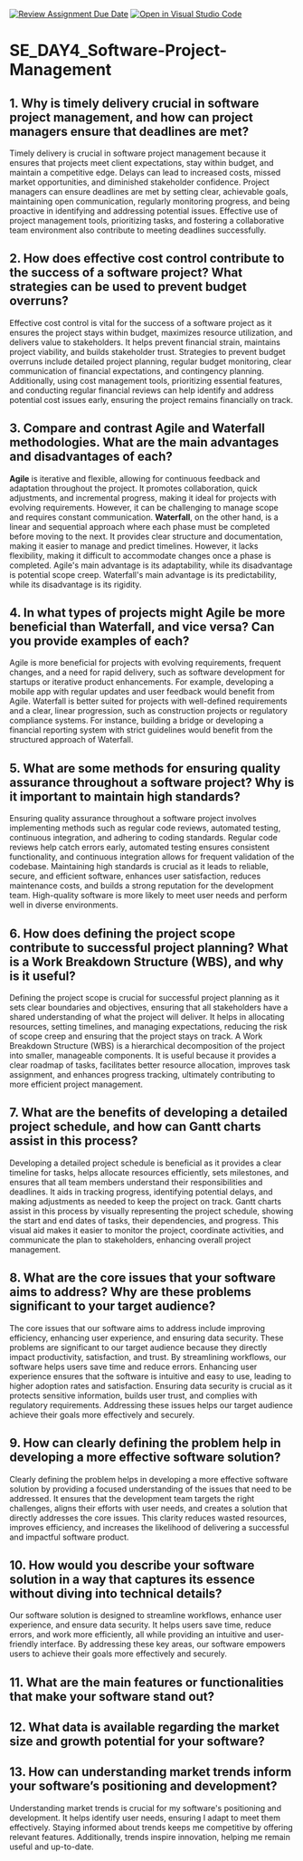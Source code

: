 [![Review Assignment Due Date](https://classroom.github.com/assets/deadline-readme-button-22041afd0340ce965d47ae6ef1cefeee28c7c493a6346c4f15d667ab976d596c.svg)](https://classroom.github.com/a/9pw6JKcu)
[![Open in Visual Studio Code](https://classroom.github.com/assets/open-in-vscode-2e0aaae1b6195c2367325f4f02e2d04e9abb55f0b24a779b69b11b9e10269abc.svg)](https://classroom.github.com/online_ide?assignment_repo_id=18482403&assignment_repo_type=AssignmentRepo)
# SE_DAY4_Software-Project-Management
## 1. Why is timely delivery crucial in software project management, and how can project managers ensure that deadlines are met?
Timely delivery is crucial in software project management because it ensures that projects meet client expectations, stay within budget, and maintain a competitive edge. Delays can lead to increased costs, missed market opportunities, and diminished stakeholder confidence. Project managers can ensure deadlines are met by setting clear, achievable goals, maintaining open communication, regularly monitoring progress, and being proactive in identifying and addressing potential issues. Effective use of project management tools, prioritizing tasks, and fostering a collaborative team environment also contribute to meeting deadlines successfully.
## 2. How does effective cost control contribute to the success of a software project? What strategies can be used to prevent budget overruns?
Effective cost control is vital for the success of a software project as it ensures the project stays within budget, maximizes resource utilization, and delivers value to stakeholders. It helps prevent financial strain, maintains project viability, and builds stakeholder trust. Strategies to prevent budget overruns include detailed project planning, regular budget monitoring, clear communication of financial expectations, and contingency planning. Additionally, using cost management tools, prioritizing essential features, and conducting regular financial reviews can help identify and address potential cost issues early, ensuring the project remains financially on track.
## 3. Compare and contrast Agile and Waterfall methodologies. What are the main advantages and disadvantages of each?
**Agile** is iterative and flexible, allowing for continuous feedback and adaptation throughout the project. It promotes collaboration, quick adjustments, and incremental progress, making it ideal for projects with evolving requirements. However, it can be challenging to manage scope and requires constant communication. **Waterfall**, on the other hand, is a linear and sequential approach where each phase must be completed before moving to the next. It provides clear structure and documentation, making it easier to manage and predict timelines. However, it lacks flexibility, making it difficult to accommodate changes once a phase is completed. Agile's main advantage is its adaptability, while its disadvantage is potential scope creep. Waterfall's main advantage is its predictability, while its disadvantage is its rigidity.
## 4. In what types of projects might Agile be more beneficial than Waterfall, and vice versa? Can you provide examples of each?
Agile is more beneficial for projects with evolving requirements, frequent changes, and a need for rapid delivery, such as software development for startups or iterative product enhancements. For example, developing a mobile app with regular updates and user feedback would benefit from Agile. Waterfall is better suited for projects with well-defined requirements and a clear, linear progression, such as construction projects or regulatory compliance systems. For instance, building a bridge or developing a financial reporting system with strict guidelines would benefit from the structured approach of Waterfall.
## 5. What are some methods for ensuring quality assurance throughout a software project? Why is it important to maintain high standards?
Ensuring quality assurance throughout a software project involves implementing methods such as regular code reviews, automated testing, continuous integration, and adhering to coding standards. Regular code reviews help catch errors early, automated testing ensures consistent functionality, and continuous integration allows for frequent validation of the codebase. Maintaining high standards is crucial as it leads to reliable, secure, and efficient software, enhances user satisfaction, reduces maintenance costs, and builds a strong reputation for the development team. High-quality software is more likely to meet user needs and perform well in diverse environments.
## 6. How does defining the project scope contribute to successful project planning? What is a Work Breakdown Structure (WBS), and why is it useful?
Defining the project scope is crucial for successful project planning as it sets clear boundaries and objectives, ensuring that all stakeholders have a shared understanding of what the project will deliver. It helps in allocating resources, setting timelines, and managing expectations, reducing the risk of scope creep and ensuring that the project stays on track. A Work Breakdown Structure (WBS) is a hierarchical decomposition of the project into smaller, manageable components. It is useful because it provides a clear roadmap of tasks, facilitates better resource allocation, improves task assignment, and enhances progress tracking, ultimately contributing to more efficient project management.
## 7. What are the benefits of developing a detailed project schedule, and how can Gantt charts assist in this process?
Developing a detailed project schedule is beneficial as it provides a clear timeline for tasks, helps allocate resources efficiently, sets milestones, and ensures that all team members understand their responsibilities and deadlines. It aids in tracking progress, identifying potential delays, and making adjustments as needed to keep the project on track. Gantt charts assist in this process by visually representing the project schedule, showing the start and end dates of tasks, their dependencies, and progress. This visual aid makes it easier to monitor the project, coordinate activities, and communicate the plan to stakeholders, enhancing overall project management.
## 8. What are the core issues that your software aims to address? Why are these problems significant to your target audience?
The core issues that our software aims to address include improving efficiency, enhancing user experience, and ensuring data security. These problems are significant to our target audience because they directly impact productivity, satisfaction, and trust. By streamlining workflows, our software helps users save time and reduce errors. Enhancing user experience ensures that the software is intuitive and easy to use, leading to higher adoption rates and satisfaction. Ensuring data security is crucial as it protects sensitive information, builds user trust, and complies with regulatory requirements. Addressing these issues helps our target audience achieve their goals more effectively and securely.
## 9. How can clearly defining the problem help in developing a more effective software solution?
Clearly defining the problem helps in developing a more effective software solution by providing a focused understanding of the issues that need to be addressed. It ensures that the development team targets the right challenges, aligns their efforts with user needs, and creates a solution that directly addresses the core issues. This clarity reduces wasted resources, improves efficiency, and increases the likelihood of delivering a successful and impactful software product.
## 10. How would you describe your software solution in a way that captures its essence without diving into technical details?
Our software solution is designed to streamline workflows, enhance user experience, and ensure data security. It helps users save time, reduce errors, and work more efficiently, all while providing an intuitive and user-friendly interface. By addressing these key areas, our software empowers users to achieve their goals more effectively and securely.
## 11. What are the main features or functionalities that make your software stand out?
## 12. What data is available regarding the market size and growth potential for your software?
## 13. How can understanding market trends inform your software’s positioning and development?
Understanding market trends is crucial for my software's positioning and development. It helps identify user needs, ensuring I adapt to meet them effectively. Staying informed about trends keeps me competitive by offering relevant features. Additionally, trends inspire innovation, helping me remain useful and up-to-date.
